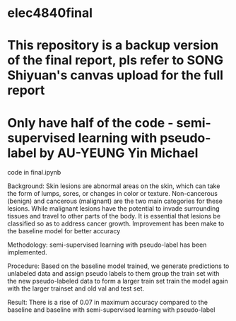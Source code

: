 # elec4840final
# This repository is a backup version of the final report, pls refer to SONG Shiyuan's canvas upload for the full report
# Only have half of the code - semi-supervised learning with pseudo-label by AU-YEUNG Yin Michael
code in final.ipynb

Background:
Skin lesions are abnormal areas on the skin, which can take the form of lumps,
sores, or changes in color or texture. Non-cancerous (benign) and cancerous
(malignant) are the two main categories for these lesions. While malignant lesions
have the potential to invade surrounding tissues and travel to other parts of the
body. It is essential that lesions be classified so as to address cancer growth.
Improvement has been make to the baseline model for better accuracy

Methodology:
semi-supervised learning with pseudo-label has been implemented.

Procedure:
Based on the baseline model trained, we generate predictions to unlabeled data and assign pseudo labels to them
group the train set with the new pseudo-labeled data to form a larger train set
train the model again with the larger trainset and old val and test set.

Result:
There is a rise of 0.07 in maximum accuracy compared to the baseline and baseline with semi-supervised learning with pseudo-label
